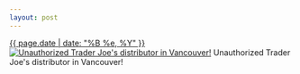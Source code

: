 ```yaml
---
layout: post
---
```


<p>
  <time><a href="/387">{{ page.date | date: "%B %e, %Y" }}</a></time>
  <a href="/387"><img src="{{ site.assets_url }}/387-484.jpg" srcset="{{ site.assets_url }}/387-968.jpg 968w, {{ site.assets_url }}/387-726.jpg 726w, {{ site.assets_url }}/387-484.jpg 484w, {{ site.assets_url }}/387-242.jpg 242w" sizes="(min-width: 700px) 50vw, calc(100vw - 2rem)" alt="Unauthorized Trader Joe&#x27;s distributor in Vancouver!" /></a>
  <span>Unauthorized Trader Joe&#x27;s distributor in Vancouver!</span>
</p>
